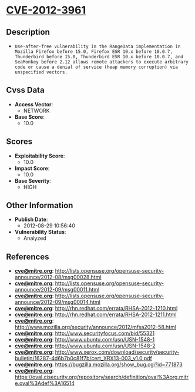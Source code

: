 
# [CVE-2012-3961](https://cve.mitre.org/cgi-bin/cvename.cgi?name=CVE-2012-3961)

## Description

- `Use-after-free vulnerability in the RangeData implementation in Mozilla Firefox before 15.0, Firefox ESR 10.x before 10.0.7, Thunderbird before 15.0, Thunderbird ESR 10.x before 10.0.7, and SeaMonkey before 2.12 allows remote attackers to execute arbitrary code or cause a denial of service (heap memory corruption) via unspecified vectors.`

## Cvss Data

- **Access Vector**:
  - NETWORK
- **Base Score**:
  - 10.0

## Scores

- **Exploitability Score**:
  - 10.0
- **Impact Score**:
  - 10.0
- **Base Severity**:
  - HIGH

## Other Information

- **Publish Date**:
  - 2012-08-29 10:56:40
- **Vulnerability Status**:
  - Analyzed

## References

- **cve@mitre.org**: http://lists.opensuse.org/opensuse-security-announce/2012-08/msg00028.html
- **cve@mitre.org**: http://lists.opensuse.org/opensuse-security-announce/2012-09/msg00011.html
- **cve@mitre.org**: http://lists.opensuse.org/opensuse-security-announce/2012-09/msg00014.html
- **cve@mitre.org**: http://rhn.redhat.com/errata/RHSA-2012-1210.html
- **cve@mitre.org**: http://rhn.redhat.com/errata/RHSA-2012-1211.html
- **cve@mitre.org**: http://www.mozilla.org/security/announce/2012/mfsa2012-58.html
- **cve@mitre.org**: http://www.securityfocus.com/bid/55321
- **cve@mitre.org**: http://www.ubuntu.com/usn/USN-1548-1
- **cve@mitre.org**: http://www.ubuntu.com/usn/USN-1548-2
- **cve@mitre.org**: http://www.xerox.com/download/security/security-bulletin/16287-4d6b7b0c81f7b/cert_XRX13-003_v1.0.pdf
- **cve@mitre.org**: https://bugzilla.mozilla.org/show_bug.cgi?id=771873
- **cve@mitre.org**: https://oval.cisecurity.org/repository/search/definition/oval%3Aorg.mitre.oval%3Adef%3A16514
